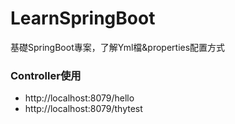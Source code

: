 # LearnSpringBoot
基礎SpringBoot專案，了解Yml檔&properties配置方式

<h3>Controller使用</h3>
<ul>
<li>http://localhost:8079/hello</li>
<li>http://localhost:8079/thytest</li>
</ul>
